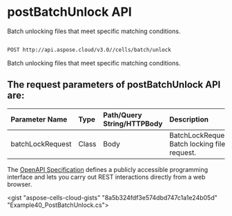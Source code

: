 # **postBatchUnlock API**

Batch unlocking files that meet specific matching conditions. 

```bash

POST http://api.aspose.cloud/v3.0//cells/batch/unlock

```
Batch unlocking files that meet specific matching conditions.

## The request parameters of **postBatchUnlock** API are: 

| Parameter Name | Type | Path/Query String/HTTPBody | Description | 
| :- | :- | :- |:- | 
|batchLockRequest|Class|Body|BatchLockRequest Batch locking file request.  |


The [OpenAPI Specification](https://reference.aspose.cloud/cells/#/BatchController/PostBatchUnlock) defines a publicly accessible programming interface and lets you carry out REST interactions directly from a web browser.

<gist "aspose-cells-cloud-gists" "8a5b324fdf3e574dbd747c1a1e24b05d" "Example40_PostBatchUnlock.cs">

